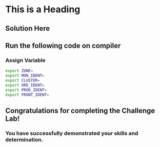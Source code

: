 # This is a Heading

## Solution Here

## Run the following code on compiler

### Assign Variable
```bash
export ZONE=
export MON_IDENT=
export CLUSTER=
export ORD_IDENT=
export PROD_IDENT=
export FRONT_IDENT=
```
## Congratulations  for completing the Challenge Lab!

### You have successfully demonstrated your skills and determination.